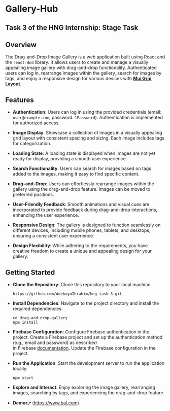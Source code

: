 # Gallery-Hub
## Task 3 of the HNG Internship: Stage Task
## Overview

The Drag-and-Drop Image Gallery is a web application built using React and the `react-dnd` library. It allows users to create and manage a visually appealing image gallery with drag-and-drop functionality. Authenticated users can log in, rearrange images within the gallery, search for images by tags, and enjoy a responsive design for various devices with [**Mui Grid Layout**](https://mui.com/components/grid/).

## Features

- **Authentication**: Users can log in using the provided credentials (email: `user@example.com`, password: `1Password`). Authentication is implemented for authorized access.

- **Image Display**: Showcase a collection of images in a visually appealing grid layout with consistent spacing and sizing. Each image includes tags for categorization.

- **Loading State**: A loading state is displayed when images are not yet ready for display, providing a smooth user experience.

- **Search Functionality**: Users can search for images based on tags added to the images, making it easy to find specific content.

- **Drag-and-Drop**: Users can effortlessly rearrange images within the gallery using the drag-and-drop feature. Images can be moved to preferred positions.

- **User-Friendly Feedback**: Smooth animations and visual cues are incorporated to provide feedback during drag-and-drop interactions, enhancing the user experience.

- **Responsive Design**: The gallery is designed to function seamlessly on different devices, including mobile phones, tablets, and desktops, ensuring a consistent user experience.

- **Design Flexibility**: While adhering to the requirements, you have creative freedom to create a unique and appealing design for your gallery.

## Getting Started

- **Clone the Repository**: Clone this repository to your local machine.

   ```shell
   https://github.com/AdebayoIbrahim/hng-task-3.git
   
- **Install Dependencies**: Navigate to the project directory and install the required dependencies.

   ```shell
   cd drag-and-drop-gallery
   npm install

 - **Firebase Configuration**: Configure Firebase authentication in the project. Create a Firebase project and set up the authentication method (e.g., email and password) as described   
     in Firebase [documentation](https://firebase.google.com/docs). Update the Firebase configuration in the project.

 - **Run the Application**: Start the development server to run the application locally.
    ```shell
    npm start
 - **Explore and Interact**: Enjoy exploring the image gallery, rearranging images, searching by tags, and experiencing the drag-and-drop feature.

  - **Demo👉** (https://www.bal.com)

   


